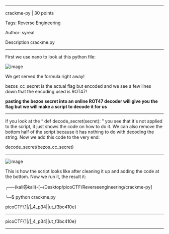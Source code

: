 ------

crackme-py
 | 30 points

Tags: Reverse Engineering

Author: syreal

Description
crackme.py

------

First we use nano to look at this python file:

![image](https://user-images.githubusercontent.com/90400244/175939500-5539917c-fec5-41a8-9bc9-61033480baba.png)


We get served the formula right away! 

bezos_cc_secret is the actual flag but encoded and we see a few lines down that the encoding used is ROT47!

**pasting the bezos secret into an online ROT47 decoder will give you the flag but we will make a script to decode it for us**


----

If you look at the “ def decode_secret(secret): ” you see that it's not applied to the script, it just shows the code on how to do it. We can also remove the bottom half of the script because it has nothing to do with decoding the string. Now we add this code to the very end:

decode_secret(bezos_cc_secret)

-----

![image](https://user-images.githubusercontent.com/90400244/175939687-b6199aa5-ee74-440c-9d15-5e714ffc6632.png)


This is how the script looks like after cleaning it up and adding the code at the bottom. Now we run it, the result it:

                                                                                                                                                             
┌──(kali㉿kali)-[~/Desktop/picoCTF/Reverseengineering/crackme-py]

└─$ python crackme.py

picoCTF{1|\/|_4_p34|\|ut_f3bc410e}

-----

picoCTF{1|\/|_4_p34|\|ut_f3bc410e}

----

